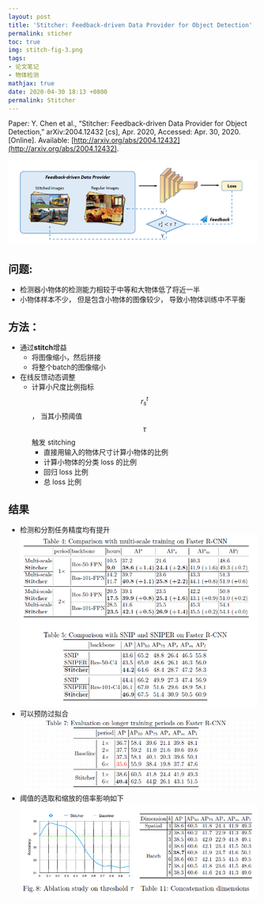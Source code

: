 ```yaml
---
layout: post
title: 'Stitcher: Feedback-driven Data Provider for Object Detection'
permalink: sticher
toc: true
img: stitch-fig-3.png
tags:
- 论文笔记
- 物体检测
mathjax: true
date: 2020-04-30 18:13 +0800
permalink: Stitcher
---
```

Paper: Y. Chen et al., “Stitcher: Feedback-driven Data Provider for Object Detection,” arXiv:2004.12432 [cs], Apr. 2020, Accessed: Apr. 30, 2020. [Online]. Available: [http://arxiv.org/abs/2004.12432](http://arxiv.org/abs/2004.12432).

![](/assets/img/stitch-fig-3.png)

## 问题:  
  - 检测器小物体的检测能力相较于中等和大物体低了将近一半
  - 小物体样本不少， 但是包含小物体的图像较少， 导致小物体训练中不平衡
  
## 方法：  
  - 通过**stitch**增益  
    - 将图像缩小，然后拼接
    - 将整个batch的图像缩小
  - 在线反馈动态调整
    - 计算小尺度比例指标$$r_s^t$$ ， 当其小预阈值 $$\tau$$ 触发 stitching
      - 直接用输入的物体尺寸计算小物体的比例
      - 计算小物体的分类 loss 的比例
      - 回归 loss 比例
      - 总 loss 比例

## 结果  
  - 检测和分割任务精度均有提升  
![](/assets/img/stitch-table4-5.png)  
  - 可以预防过拟合  
![](/assets/img/stitch-table-7.png)  
  - 阈值的选取和缩放的倍率影响如下  
![](/assets/img/stitch-fig-8-table-11.png)